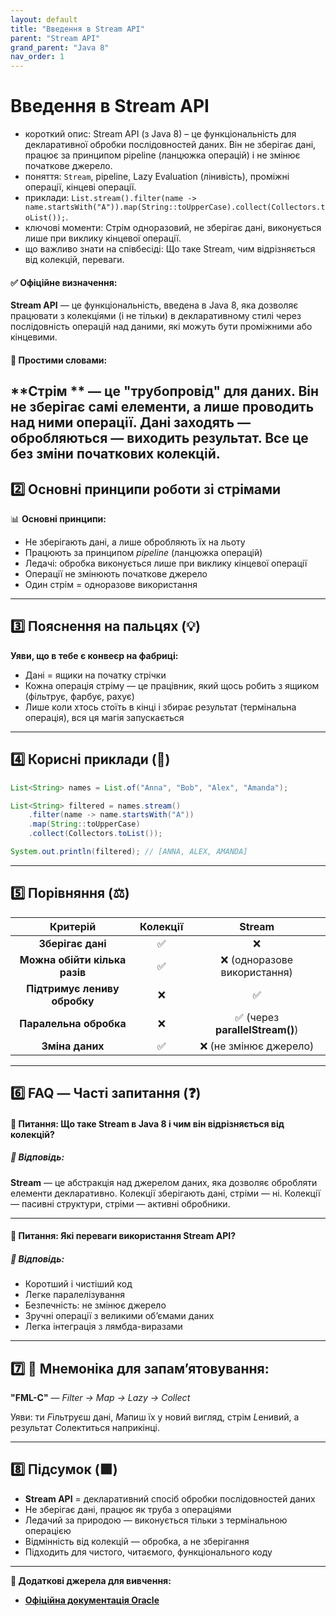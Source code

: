 ```yaml
---
layout: default
title: "Введення в Stream API"
parent: "Stream API"
grand_parent: "Java 8"
nav_order: 1
---
```


# Введення в Stream API

* короткий опис: Stream API (з Java 8) – це функціональність для декларативної обробки послідовностей даних. Він не
  зберігає дані, працює за принципом pipeline (ланцюжка операцій) і не змінює початкове джерело.
* поняття: `Stream`, pipeline, Lazy Evaluation (лінивість), проміжні операції, кінцеві операції.
* приклади: `List.stream().filter(name -> name.startsWith("A")).map(String::toUpperCase).collect(Collectors.toList());`.
* ключові моменти: Стрім одноразовий, не зберігає дані, виконується лише при виклику кінцевої операції.
* що важливо знати на співбесіді: Що таке Stream, чим відрізняється від колекцій, переваги.

#### **✅ Офіційне визначення:**

**Stream API** — це функціональність, введена в Java 8, яка дозволяє працювати з колекціями (і не тільки) в
декларативному стилі через послідовність операцій над даними, які можуть бути проміжними або кінцевими.

#### **🧠 Простими словами:**

**Стрім
** — це "трубопровід" для даних. Він не зберігає самі елементи, а лише проводить над ними операції. Дані заходять — обробляються — виходить результат. Все це без зміни початкових колекцій.
---

## **2️⃣ Основні принципи роботи зі стрімами**

📊 **Основні принципи:**

* Не зберігають дані, а лише обробляють їх на льоту
* Працюють за принципом *pipeline* (ланцюжка операцій)
* Ледачі: обробка виконується лише при виклику кінцевої операції
* Операції не змінюють початкове джерело
* Один стрім \= одноразове використання

---

## **3️⃣ Пояснення на пальцях (💡)**

**Уяви, що в тебе є конвеєр на фабриці:**

* Дані \= ящики на початку стрічки
* Кожна операція стріму — це працівник, який щось робить з ящиком (фільтрує, фарбує, рахує)
* Лише коли хтось стоїть в кінці і збирає результат (термінальна операція), вся ця магія запускається

---

## **4️⃣ Корисні приклади (🧪)**


```java
List<String> names = List.of("Anna", "Bob", "Alex", "Amanda");

List<String> filtered = names.stream()
    .filter(name -> name.startsWith("A"))
    .map(String::toUpperCase)
    .collect(Collectors.toList());

System.out.println(filtered); // [ANNA, ALEX, AMANDA]
```
---

## **5️⃣ Порівняння (⚖️)**

|           Критерій            | Колекції |             Stream             |
|:-----------------------------:|:--------:|:------------------------------:|
|       **Зберігає дані**       |    ✅     |               ❌                |
| **Можна обійти кілька разів** |    ✅     |  ❌ (одноразове використання)   |
| **Підтримує лениву обробку**  |    ❌     |               ✅                |
|    **Паралельна обробка**     |    ❌     | ✅ (через **parallelStream()**) |
|        **Зміна даних**        |    ✅     |     ❌ (не змінює джерело)      |

---

## **6️⃣ FAQ — Часті запитання (❓)**

#### **🔹 Питання: Що таке Stream в Java 8 і чим він відрізняється від колекцій?**

##### **💬 Відповідь:**

**Stream** — це абстракція над джерелом даних, яка дозволяє обробляти елементи декларативно. Колекції зберігають дані,
стріми — ні. Колекції — пасивні структури, стріми — активні обробники.

---

#### **🔹 Питання: Які переваги використання Stream API?**

##### **💬 Відповідь:**

* Коротший і чистіший код
* Легке паралелізування
* Безпечність: не змінює джерело
* Зручні операції з великими об’ємами даних
* Легка інтеграція з лямбда-виразами

---

## **7️⃣ 🧠 Мнемоніка для запам’ятовування:**

**"FML-C"** — *Filter → Map → Lazy → Collect*

Уяви: ти *F*ільтруєш дані, *M*апиш їх у новий вигляд, стрім *L*енивий, а результат *C*олектиться наприкінці.

---

## **8️⃣ Підсумок (🟩)**

* **Stream API** \= декларативний спосіб обробки послідовностей даних
* Не зберігає дані, працює як труба з операціями
* Ледачий за природою — виконується тільки з термінальною операцією
* Відмінність від колекцій — обробка, а не зберігання
* Підходить для чистого, читаємого, функціонального коду

---

**🔗 Додаткові джерела для вивчення:**

* [**Офіційна документація Oracle**](https://docs.oracle.com/javase/8/docs/api/java/util/stream/package-summary.html)